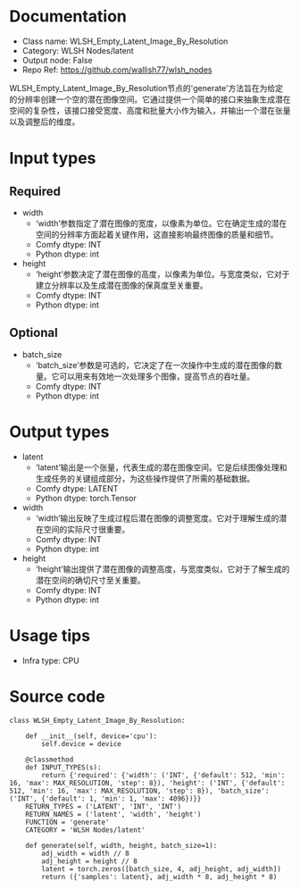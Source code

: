 # Documentation
- Class name: WLSH_Empty_Latent_Image_By_Resolution
- Category: WLSH Nodes/latent
- Output node: False
- Repo Ref: https://github.com/wallish77/wlsh_nodes

WLSH_Empty_Latent_Image_By_Resolution节点的'generate'方法旨在为给定的分辨率创建一个空的潜在图像空间。它通过提供一个简单的接口来抽象生成潜在空间的复杂性，该接口接受宽度、高度和批量大小作为输入，并输出一个潜在张量以及调整后的维度。

# Input types
## Required
- width
    - ‘width’参数指定了潜在图像的宽度，以像素为单位。它在确定生成的潜在空间的分辨率方面起着关键作用，这直接影响最终图像的质量和细节。
    - Comfy dtype: INT
    - Python dtype: int
- height
    - ‘height’参数决定了潜在图像的高度，以像素为单位。与宽度类似，它对于建立分辨率以及生成潜在图像的保真度至关重要。
    - Comfy dtype: INT
    - Python dtype: int
## Optional
- batch_size
    - ‘batch_size’参数是可选的，它决定了在一次操作中生成的潜在图像的数量。它可以用来有效地一次处理多个图像，提高节点的吞吐量。
    - Comfy dtype: INT
    - Python dtype: int

# Output types
- latent
    - ‘latent’输出是一个张量，代表生成的潜在图像空间。它是后续图像处理和生成任务的关键组成部分，为这些操作提供了所需的基础数据。
    - Comfy dtype: LATENT
    - Python dtype: torch.Tensor
- width
    - ‘width’输出反映了生成过程后潜在图像的调整宽度。它对于理解生成的潜在空间的实际尺寸很重要。
    - Comfy dtype: INT
    - Python dtype: int
- height
    - ‘height’输出提供了潜在图像的调整高度，与宽度类似，它对于了解生成的潜在空间的确切尺寸至关重要。
    - Comfy dtype: INT
    - Python dtype: int

# Usage tips
- Infra type: CPU

# Source code
```
class WLSH_Empty_Latent_Image_By_Resolution:

    def __init__(self, device='cpu'):
        self.device = device

    @classmethod
    def INPUT_TYPES(s):
        return {'required': {'width': ('INT', {'default': 512, 'min': 16, 'max': MAX_RESOLUTION, 'step': 8}), 'height': ('INT', {'default': 512, 'min': 16, 'max': MAX_RESOLUTION, 'step': 8}), 'batch_size': ('INT', {'default': 1, 'min': 1, 'max': 4096})}}
    RETURN_TYPES = ('LATENT', 'INT', 'INT')
    RETURN_NAMES = ('latent', 'width', 'height')
    FUNCTION = 'generate'
    CATEGORY = 'WLSH Nodes/latent'

    def generate(self, width, height, batch_size=1):
        adj_width = width // 8
        adj_height = height // 8
        latent = torch.zeros([batch_size, 4, adj_height, adj_width])
        return ({'samples': latent}, adj_width * 8, adj_height * 8)
```